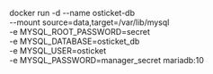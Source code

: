 docker run -d --name osticket-db \
    --mount source=data,target=/var/lib/mysql \
    -e MYSQL_ROOT_PASSWORD=secret \
    -e MYSQL_DATABASE=osticket_db \
    -e MYSQL_USER=osticket \
    -e MYSQL_PASSWORD=manager_secret mariadb:10


